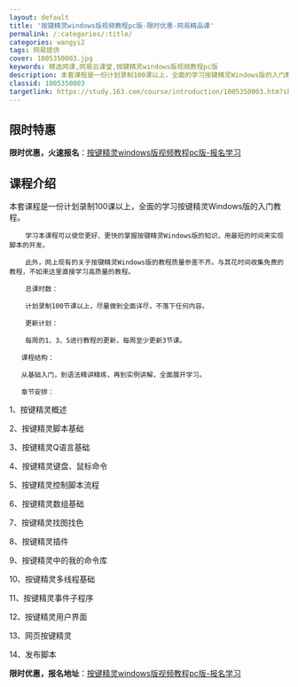 ```yaml
---
layout: default
title: '按键精灵windows版视频教程pc版-限时优惠-网易精品课'
permalink: /:categories/:title/
categories: wangyi2
tags: 网易提供
cover: 1005350003.jpg
keywords: 精选网课,网易云课堂,按键精灵windows版视频教程pc版
description: 本套课程是一份计划录制100课以上，全面的学习按键精灵Windows版的入门教程。学习本课程可以使您更好、更快的掌握按键
classid: 1005350003
targetlink: https://study.163.com/course/introduction/1005350003.htm?share=1&shareId=1025206652&utm_campaign=share&utm_medium=iphoneShare&utm_source=&utm_u=1025206652
---
```


## 限时特惠

**限时优惠，火速报名**：[按键精灵windows版视频教程pc版-报名学习](https://study.163.com/course/introduction/1005350003.htm?share=1&shareId=1025206652&utm_campaign=share&utm_medium=iphoneShare&utm_source=&utm_u=1025206652)

## 课程介绍

本套课程是一份计划录制100课以上，全面的学习按键精灵Windows版的入门教程。

        学习本课程可以使您更好、更快的掌握按键精灵Windows版的知识，用最短的时间来实现脚本的开发。

        此外，网上现有的关于按键精灵Windows版的教程质量参差不齐。与其花时间收集免费的教程，不如来这里直接学习高质量的教程。

        总课时数：

        计划录制100节课以上，尽量做到全面详尽，不落下任何内容。

        更新计划：

        每周的1、3、5进行教程的更新，每周至少更新3节课。

       课程结构：

       从基础入门，到语法精讲精练，再到实例讲解，全面展开学习。

       章节安排：

1、按键精灵概述

2、按键精灵脚本基础

3、按键精灵Q语言基础

4、按键精灵键盘、鼠标命令

5、按键精灵控制脚本流程

6、按键精灵数组基础

7、按键精灵找图找色

8、按键精灵插件

9、按键精灵中的我的命令库

10、按键精灵多线程基础

11、按键精灵事件子程序

12、按键精灵用户界面

13、网页按键精灵

14、发布脚本

**限时优惠，报名地址**：[按键精灵windows版视频教程pc版-报名学习](https://study.163.com/course/introduction/1005350003.htm?share=1&shareId=1025206652&utm_campaign=share&utm_medium=iphoneShare&utm_source=&utm_u=1025206652)

